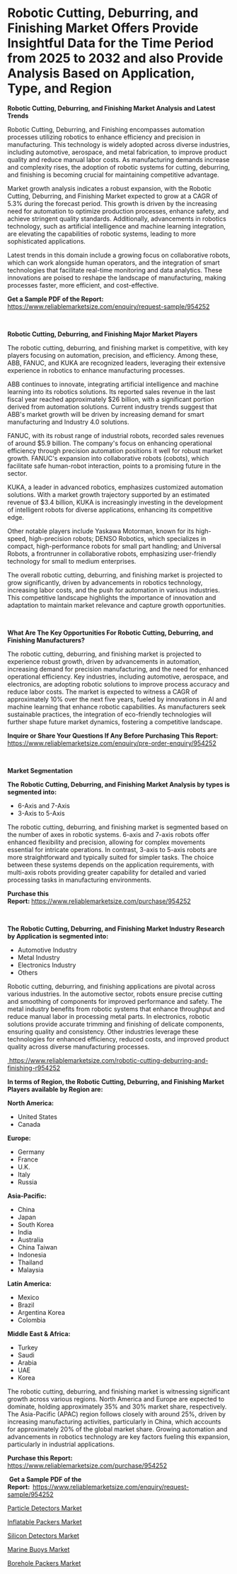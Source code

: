 <p><h1>Robotic Cutting, Deburring, and Finishing Market Offers Provide Insightful Data for the Time Period from 2025 to 2032 and also Provide Analysis Based on Application, Type, and Region</h1></p><p><strong>Robotic Cutting, Deburring, and Finishing Market Analysis and Latest Trends</strong></p>
<p><p>Robotic Cutting, Deburring, and Finishing encompasses automation processes utilizing robotics to enhance efficiency and precision in manufacturing. This technology is widely adopted across diverse industries, including automotive, aerospace, and metal fabrication, to improve product quality and reduce manual labor costs. As manufacturing demands increase and complexity rises, the adoption of robotic systems for cutting, deburring, and finishing is becoming crucial for maintaining competitive advantage.</p><p>Market growth analysis indicates a robust expansion, with the Robotic Cutting, Deburring, and Finishing Market expected to grow at a CAGR of 5.3% during the forecast period. This growth is driven by the increasing need for automation to optimize production processes, enhance safety, and achieve stringent quality standards. Additionally, advancements in robotics technology, such as artificial intelligence and machine learning integration, are elevating the capabilities of robotic systems, leading to more sophisticated applications. </p><p>Latest trends in this domain include a growing focus on collaborative robots, which can work alongside human operators, and the integration of smart technologies that facilitate real-time monitoring and data analytics. These innovations are poised to reshape the landscape of manufacturing, making processes faster, more efficient, and cost-effective.</p></p>
<p><strong>Get a Sample PDF of the Report:&nbsp;</strong> <a href="https://www.reliablemarketsize.com/enquiry/request-sample/954252?utm_campaign=1133&utm_medium=2&utm_source=Github&utm_content=ia&utm_term=11042025&utm_id=robotic-cutting-deburring-and-finishing">https://www.reliablemarketsize.com/enquiry/request-sample/954252</a></p>
<p>&nbsp;</p>
<p><strong>Robotic Cutting, Deburring, and Finishing Major Market Players</strong></p>
<p><p>The robotic cutting, deburring, and finishing market is competitive, with key players focusing on automation, precision, and efficiency. Among these, ABB, FANUC, and KUKA are recognized leaders, leveraging their extensive experience in robotics to enhance manufacturing processes.</p><p>ABB continues to innovate, integrating artificial intelligence and machine learning into its robotics solutions. Its reported sales revenue in the last fiscal year reached approximately $26 billion, with a significant portion derived from automation solutions. Current industry trends suggest that ABB's market growth will be driven by increasing demand for smart manufacturing and Industry 4.0 solutions.</p><p>FANUC, with its robust range of industrial robots, recorded sales revenues of around $5.9 billion. The company's focus on enhancing operational efficiency through precision automation positions it well for robust market growth. FANUC's expansion into collaborative robots (cobots), which facilitate safe human-robot interaction, points to a promising future in the sector.</p><p>KUKA, a leader in advanced robotics, emphasizes customized automation solutions. With a market growth trajectory supported by an estimated revenue of $3.4 billion, KUKA is increasingly investing in the development of intelligent robots for diverse applications, enhancing its competitive edge. </p><p>Other notable players include Yaskawa Motorman, known for its high-speed, high-precision robots; DENSO Robotics, which specializes in compact, high-performance robots for small part handling; and Universal Robots, a frontrunner in collaborative robots, emphasizing user-friendly technology for small to medium enterprises.</p><p>The overall robotic cutting, deburring, and finishing market is projected to grow significantly, driven by advancements in robotics technology, increasing labor costs, and the push for automation in various industries. This competitive landscape highlights the importance of innovation and adaptation to maintain market relevance and capture growth opportunities.</p></p>
<p>&nbsp;</p>
<p><strong>What Are The Key Opportunities For Robotic Cutting, Deburring, and Finishing Manufacturers?</strong></p>
<p><p>The robotic cutting, deburring, and finishing market is projected to experience robust growth, driven by advancements in automation, increasing demand for precision manufacturing, and the need for enhanced operational efficiency. Key industries, including automotive, aerospace, and electronics, are adopting robotic solutions to improve process accuracy and reduce labor costs. The market is expected to witness a CAGR of approximately 10% over the next five years, fueled by innovations in AI and machine learning that enhance robotic capabilities. As manufacturers seek sustainable practices, the integration of eco-friendly technologies will further shape future market dynamics, fostering a competitive landscape.</p></p>
<p><strong>Inquire or Share Your Questions If Any Before Purchasing This Report:</strong> <a href="https://www.reliablemarketsize.com/enquiry/pre-order-enquiry/954252?utm_campaign=1133&utm_medium=2&utm_source=Github&utm_content=ia&utm_term=11042025&utm_id=robotic-cutting-deburring-and-finishing">https://www.reliablemarketsize.com/enquiry/pre-order-enquiry/954252</a></p>
<p>&nbsp;</p>
<p><strong>Market Segmentation</strong></p>
<p><strong>The Robotic Cutting, Deburring, and Finishing Market Analysis by types is segmented into:</strong></p>
<p><ul><li>6-Axis and 7-Axis</li><li>3-Axis to 5-Axis</li></ul></p>
<p><p>The robotic cutting, deburring, and finishing market is segmented based on the number of axes in robotic systems. 6-axis and 7-axis robots offer enhanced flexibility and precision, allowing for complex movements essential for intricate operations. In contrast, 3-axis to 5-axis robots are more straightforward and typically suited for simpler tasks. The choice between these systems depends on the application requirements, with multi-axis robots providing greater capability for detailed and varied processing tasks in manufacturing environments.</p></p>
<p><strong>Purchase this Report:&nbsp;</strong><a href="https://www.reliablemarketsize.com/purchase/954252?utm_campaign=1133&utm_medium=2&utm_source=Github&utm_content=ia&utm_term=11042025&utm_id=robotic-cutting-deburring-and-finishing">https://www.reliablemarketsize.com/purchase/954252</a></p>
<p>&nbsp;</p>
<p><strong>The Robotic Cutting, Deburring, and Finishing Market Industry Research by Application is segmented into:</strong></p>
<p><ul><li>Automotive Industry</li><li>Metal Industry</li><li>Electronics Industry</li><li>Others</li></ul></p>
<p><p>Robotic cutting, deburring, and finishing applications are pivotal across various industries. In the automotive sector, robots ensure precise cutting and smoothing of components for improved performance and safety. The metal industry benefits from robotic systems that enhance throughput and reduce manual labor in processing metal parts. In electronics, robotic solutions provide accurate trimming and finishing of delicate components, ensuring quality and consistency. Other industries leverage these technologies for enhanced efficiency, reduced costs, and improved product quality across diverse manufacturing processes.</p></p>
<p><a href="https://www.reliablemarketsize.com/robotic-cutting-deburring-and-finishing-r954252?utm_campaign=1133&utm_medium=2&utm_source=Github&utm_content=ia&utm_term=11042025&utm_id=robotic-cutting-deburring-and-finishing">&nbsp;https://www.reliablemarketsize.com/robotic-cutting-deburring-and-finishing-r954252</a></p>
<p><strong>In terms of Region, the Robotic Cutting, Deburring, and Finishing Market Players available by Region are:</strong></p>
<p>
    <p> <strong> North America: </strong>
        <ul>
            <li>United States</li>
            <li>Canada</li>
        </ul>
        </p> 
    <p> <strong> Europe: </strong>
        <ul>
            <li>Germany</li>
            <li>France</li>
            <li>U.K.</li>
            <li>Italy</li>
            <li>Russia</li>
        </ul>
        </p> 
    <p> <strong> Asia-Pacific: </strong>
        <ul>
            <li>China</li>
            <li>Japan</li>
            <li>South Korea</li>
            <li>India</li>
            <li>Australia</li>
            <li>China Taiwan</li>
            <li>Indonesia</li>
            <li>Thailand</li>
            <li>Malaysia</li>
        </ul>
        </p> 
    <p> <strong> Latin America: </strong>
        <ul>
            <li>Mexico</li>
            <li>Brazil</li>
            <li>Argentina Korea</li>
            <li>Colombia</li>
        </ul>
        </p> 
    <p> <strong> Middle East & Africa: </strong>
        <ul>
            <li>Turkey</li>
            <li>Saudi</li>
            <li>Arabia</li>
            <li>UAE</li>
            <li>Korea</li>
        </ul>
    </p>
    </p>
<p><p>The robotic cutting, deburring, and finishing market is witnessing significant growth across various regions. North America and Europe are expected to dominate, holding approximately 35% and 30% market share, respectively. The Asia-Pacific (APAC) region follows closely with around 25%, driven by increasing manufacturing activities, particularly in China, which accounts for approximately 20% of the global market share. Growing automation and advancements in robotics technology are key factors fueling this expansion, particularly in industrial applications.</p></p>
<p><strong>Purchase this Report: </strong><a href="https://www.reliablemarketsize.com/purchase/954252?utm_campaign=1133&utm_medium=2&utm_source=Github&utm_content=ia&utm_term=11042025&utm_id=robotic-cutting-deburring-and-finishing">https://www.reliablemarketsize.com/purchase/954252</a></p>
<p>&nbsp;<strong>Get a Sample PDF of the Report:&nbsp;&nbsp;</strong><a href="https://www.reliablemarketsize.com/enquiry/request-sample/954252?utm_campaign=1133&utm_medium=2&utm_source=Github&utm_content=ia&utm_term=11042025&utm_id=robotic-cutting-deburring-and-finishing">https://www.reliablemarketsize.com/enquiry/request-sample/954252</a></p>
<p><strong></strong></p>
<p><p><a href="https://github.com/rianttegang/Market-Research-Report-List-1/blob/main/particle-detectors-market.md?utm_campaign=1133&utm_medium=2&utm_source=Github&utm_content=ia&utm_term=11042025&utm_id=robotic-cutting-deburring-and-finishing">Particle Detectors Market</a></p><p><a href="https://github.com/casimbrhelck/Market-Research-Report-List-1/blob/main/inflatable-packers-market.md?utm_campaign=1133&utm_medium=2&utm_source=Github&utm_content=ia&utm_term=11042025&utm_id=robotic-cutting-deburring-and-finishing">Inflatable Packers Market</a></p><p><a href="https://github.com/usraceby/Market-Research-Report-List-1/blob/main/silicon-detectors-market.md?utm_campaign=1133&utm_medium=2&utm_source=Github&utm_content=ia&utm_term=11042025&utm_id=robotic-cutting-deburring-and-finishing">Silicon Detectors Market</a></p><p><a href="https://github.com/shamstirroc7/Market-Research-Report-List-1/blob/main/marine-buoys-market.md?utm_campaign=1133&utm_medium=2&utm_source=Github&utm_content=ia&utm_term=11042025&utm_id=robotic-cutting-deburring-and-finishing">Marine Buoys Market</a></p><p><a href="https://github.com/doljanzwald/Market-Research-Report-List-1/blob/main/borehole-packers-market.md?utm_campaign=1133&utm_medium=2&utm_source=Github&utm_content=ia&utm_term=11042025&utm_id=robotic-cutting-deburring-and-finishing">Borehole Packers Market</a></p></p>